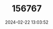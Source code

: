 ---
title: "156767"
category: "Delphinatia glaciale"
draft: false
date: 2024-02-22 13:03:52
languages:
  French: ["Hélicon des glaciers"]
---